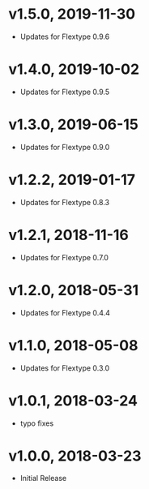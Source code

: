 # v1.5.0, 2019-11-30
* Updates for Flextype 0.9.6

# v1.4.0, 2019-10-02
* Updates for Flextype 0.9.5

# v1.3.0, 2019-06-15
* Updates for Flextype 0.9.0

# v1.2.2, 2019-01-17
* Updates for Flextype 0.8.3

# v1.2.1, 2018-11-16
* Updates for Flextype 0.7.0

# v1.2.0, 2018-05-31
* Updates for Flextype 0.4.4

# v1.1.0, 2018-05-08
* Updates for Flextype 0.3.0

# v1.0.1, 2018-03-24
* typo fixes

# v1.0.0, 2018-03-23
* Initial Release
